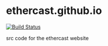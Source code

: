 # ethercast.github.io
[![Build Status](https://travis-ci.org/ethercast/ethercast.github.io.svg?branch=cra)](https://travis-ci.org/ethercast/ethercast.github.io)

src code for the ethercast website
